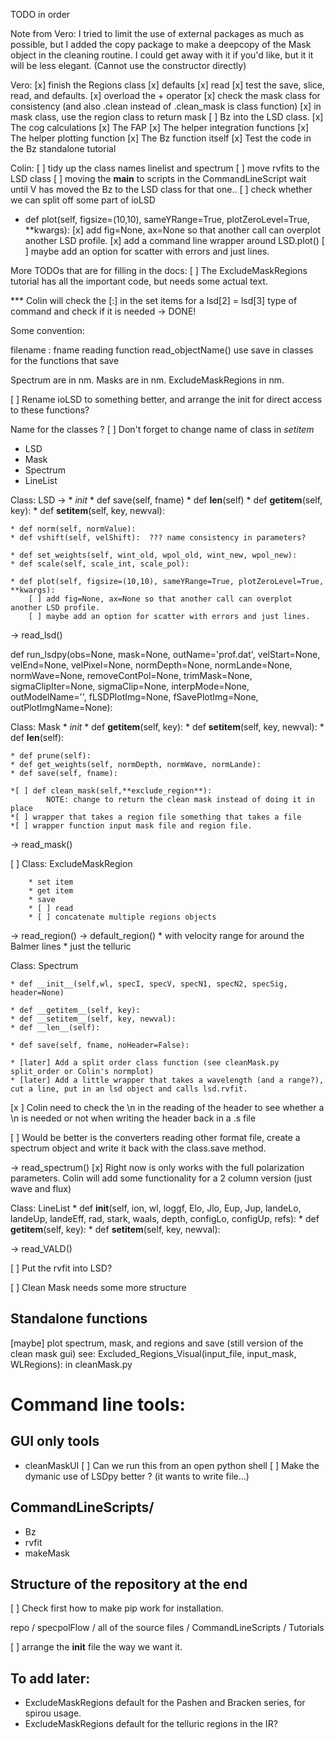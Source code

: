 TODO in order

Note from Vero: I tried to limit the use of external packages as much as possible, but I added the copy package to make a deepcopy of the Mask object in the cleaning routine. 
I could get away with it if you'd like, but it it will be less elegant. 
(Cannot use the constructor directly)

Vero: 
[x] finish the Regions class
    [x] defaults
    [x] read
    [x] test the save, slice, read, and defaults.
    [x] overload the + operator
[x] check the mask class for consistency (and also .clean instead of .clean_mask is class function)
[x] in mask class, use the region class to return mask
[ ] Bz into the LSD class. 
    [x] The cog calculations
    [x] The FAP
    [x] The helper integration functions
    [x] The helper plotting function
    [x] The Bz function itself
    [x] Test the code in the Bz standalone tutorial

Colin:
[ ] tidy up the class names linelist and spectrum
[ ] move rvfits to the LSD class
[ ] moving the __main__ to scripts in the CommandLineScript
    wait until V has moved the Bz to the LSD class for that one..
[ ] check whether we can split off some part of ioLSD
* def plot(self, figsize=(10,10), sameYRange=True, plotZeroLevel=True, **kwargs):
    [x] add fig=None, ax=None so that another call can overplot another LSD profile. 
    [x] add a command line wrapper around LSD.plot()
    [ ] maybe add an option for scatter with errors and just lines. 


More TODOs that are for filling in the docs:
[ ] The ExcludeMaskRegions tutorial has all the important code, but needs some actual text. 


*** Colin will check the [:] in the set items for a
lsd[2] = lsd[3] type of command and check if it is needed
-> DONE!

Some convention:

filename : fname
reading function read_objectName()
use save in classes for the functions that save

Spectrum are in nm. 
Masks are in nm.
ExcludeMaskRegions in nm. 


[ ] Rename ioLSD to something better, and arrange the init for direct access to these functions?

Name for the classes ?
[ ] Don't forget to change name of class in _setitem_
* LSD 
* Mask 
* Spectrum 
* LineList


Class: LSD -> 
    * _init_
    * def save(self, fname)
    * def __len__(self)
    * def __getitem__(self, key):
    * def __setitem__(self, key, newval):
    
    * def norm(self, normValue):
    * def vshift(self, velShift):  ??? name consistency in parameters?

    * def set_weights(self, wint_old, wpol_old, wint_new, wpol_new):
    * def scale(self, scale_int, scale_pol):

    * def plot(self, figsize=(10,10), sameYRange=True, plotZeroLevel=True, **kwargs):
        [ ] add fig=None, ax=None so that another call can overplot another LSD profile. 
        [ ] maybe add an option for scatter with errors and just lines. 

-> read_lsd()


def run_lsdpy(obs=None, mask=None, outName='prof.dat',
         velStart=None, velEnd=None, velPixel=None, 
         normDepth=None, normLande=None, normWave=None,
         removeContPol=None, trimMask=None, sigmaClipIter=None, sigmaClip=None, 
         interpMode=None, outModelName='',
         fLSDPlotImg=None, fSavePlotImg=None, outPlotImgName=None):



Class: Mask
    * _init_
    * def __getitem__(self, key):
    * def __setitem__(self, key, newval):
    * def __len__(self):
   
    * def prune(self):
    * def get_weights(self, normDepth, normWave, normLande):
    * def save(self, fname): 

    *[ ] def clean_mask(self,**exclude_region**):
            NOTE: change to return the clean mask instead of doing it in place
    *[ ] wrapper that takes a region file something that takes a file 
    *[ ] wrapper function input mask file and region file. 


-> read_mask()

[ ] Class: ExcludeMaskRegion



        * set item
        * get item
        * save
        * [ ] read 
        * [ ] concatenate multiple regions objects


-> read_region()
-> default_region()
    * with velocity range for around the Balmer lines
    * just the telluric








Class: Spectrum

    * def __init__(self,wl, specI, specV, specN1, specN2, specSig, header=None)
    
    * def __getitem__(self, key): 
    * def __setitem__(self, key, newval):
    * def __len__(self):
    
    * def save(self, fname, noHeader=False):

    * [later] Add a split order class function (see cleanMask.py split_order or Colin's normplot) 
    * [later] Add a little wrapper that takes a wavelength (and a range?), cut a line, put in an lsd object and calls lsd.rvfit. 
    
 [x ] Colin need to check the \n in the reading of the header to see whether a \n is needed or not when writing the header back in a .s file

 [ ] Would be better is the converters reading other format file, create a spectrum object and write it back with the class.save method. 




-> read_spectrum()
    [x] Right now is only works with the full polarization parameters. Colin will add some functionality for a 2 column version (just wave and flux)



Class: LineList
    *  def __init__(self, ion, wl, loggf, Elo, Jlo, Eup, Jup, landeLo, landeUp,
                 landeEff, rad, stark, waals, depth, configLo, configUp, refs):
    * def __getitem__(self, key):
    * def __setitem__(self, key, newval):

-> read_VALD()



[ ] Put the rvfit into LSD?


[ ] Clean Mask needs some more structure

## Standalone functions

[maybe] plot spectrum, mask, and regions and save (still version of the clean mask gui)
    see: Excluded_Regions_Visual(input_file, input_mask, WLRegions): in cleanMask.py

# Command line tools:


## GUI only tools

- cleanMaskUI
[ ] Can we run this from an open python shell
[ ] Make the dymanic use of LSDpy better ? (it wants to write file...)


## CommandLineScripts/ 
- Bz
- rvfit
- makeMask


## Structure of the repository at the end
[ ] Check first how to make pip work for installation. 

repo / specpolFlow / all of the source files
     / CommandLineScripts
     / Tutorials

[ ] arrange the __init__ file the way we want it. 


## To add later:

* ExcludeMaskRegions default for the Pashen and Bracken series, for spirou usage. 
* ExcludeMaskRegions default for the telluric regions in the IR? 